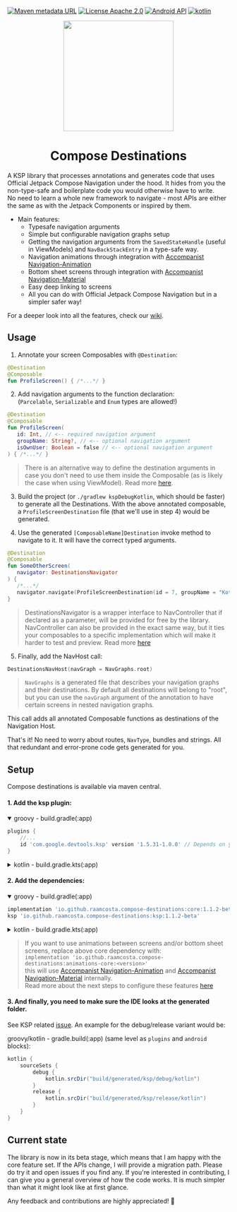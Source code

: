 [![Maven metadata URL](https://img.shields.io/maven-metadata/v?color=blue&metadataUrl=https://s01.oss.sonatype.org/service/local/repo_groups/public/content/io/github/raamcosta/compose-destinations/core/maven-metadata.xml&style=for-the-badge)](https://maven-badges.herokuapp.com/maven-central/io.github.raamcosta.compose-destinations/core)
[![License Apache 2.0](https://img.shields.io/github/license/raamcosta/compose-destinations.svg?style=for-the-badge&color=orange)](https://opensource.org/licenses/Apache-2.0)
[![Android API](https://img.shields.io/badge/api-21%2B-brightgreen.svg?style=for-the-badge)](https://android-arsenal.com/api?level=21)
[![kotlin](https://img.shields.io/github/languages/top/raamcosta/compose-destinations.svg?style=for-the-badge&color=blueviolet)](https://kotlinlang.org/)

<p align="center"> 
   <img height="250" src="https://user-images.githubusercontent.com/80427734/147891822-5cd34c80-8dca-4d34-8278-2aa3bf36913f.png"/> 
</p>

<h1 align="center"> Compose Destinations </h1>

A KSP library that processes annotations and generates code that uses Official Jetpack Compose Navigation under the hood. It hides from you the non-type-safe and boilerplate code you would otherwise have to write. </br>
No need to learn a whole new framework to navigate - most APIs are either the same as with the Jetpack Components or inspired by them.

- Main features:
    - Typesafe navigation arguments
    - Simple but configurable navigation graphs setup 
    - Getting the navigation arguments from the `SavedStateHandle` (useful in ViewModels) and `NavBackStackEntry` in a type-safe way.
    - Navigation animations through integration with [Accompanist Navigation-Animation](https://github.com/google/accompanist/tree/main/navigation-animation)
    - Bottom sheet screens through integration with [Accompanist Navigation-Material](https://github.com/google/accompanist/tree/main/navigation-material)
    - Easy deep linking to screens
    - All you can do with Official Jetpack Compose Navigation but in a simpler safer way!

For a deeper look into all the features, check our [wiki](https://github.com/raamcosta/compose-destinations/wiki).

## Usage

1. Annotate your screen Composables with `@Destination`:

```kotlin
@Destination
@Composable
fun ProfileScreen() { /*...*/ }
```

2. Add navigation arguments to the function declaration: </br>
(`Parcelable`, `Serializable` and `Enum` types are allowed!)

```kotlin
@Destination
@Composable
fun ProfileScreen(
   id: Int, // <-- required navigation argument
   groupName: String?, // <-- optional navigation argument
   isOwnUser: Boolean = false // <-- optional navigation argument
) { /*...*/ }
```

> There is an alternative way to define the destination arguments in case you don't need to use them
inside the Composable (as is likely the case when using ViewModel). Read more [here](https://github.com/raamcosta/compose-destinations/wiki/Destination-arguments#navigation-arguments-class-delegate).

3. Build the project (or `./gradlew kspDebugKotlin`, which should be faster) to generate
   all the Destinations. With the above annotated composable, a `ProfileScreenDestination` file (that we'll use in step 4) would be generated.

4. Use the generated `[ComposableName]Destination` invoke method to navigate to it. It will
   have the correct typed arguments.

```kotlin
@Destination
@Composable
fun SomeOtherScreen(
   navigator: DestinationsNavigator
) {
   /*...*/
   navigator.navigate(ProfileScreenDestination(id = 7, groupName = "Kotlin programmers"))
}
```
> DestinationsNavigator is a wrapper interface to NavController that if declared as a parameter, will be provided for free by the library. NavController can also be provided in the exact same way, but it ties your composables to a specific implementation which will make it harder to test and preview. Read more [here](https://github.com/raamcosta/compose-destinations/wiki/Navigation)

5. Finally, add the NavHost call:

```kotlin
DestinationsNavHost(navGraph = NavGraphs.root)
```
> `NavGraphs` is a generated file that describes your navigation graphs and their destinations. By default all destinations will belong to "root", but you can use the `navGraph` argument of the annotation to have certain screens in nested navigation graphs.

This call adds all annotated Composable functions as destinations of the Navigation Host.

That's it! No need to worry about routes, `NavType`, bundles and strings. All that redundant and
error-prone code gets generated for you.

## Setup

Compose destinations is available via maven central.

#### 1. Add the ksp plugin:
<details open>
  <summary>groovy - build.gradle(:app)</summary>

```gradle
plugins {
    //...
    id 'com.google.devtools.ksp' version '1.5.31-1.0.0' // Depends on your kotlin version
}
```
</details>

<details>
  <summary>kotlin - build.gradle.kts(:app)</summary>  

```gradle
plugins {
    //...
    id("com.google.devtools.ksp") version "1.5.31-1.0.0" // Depends on your kotlin version
}
```
</details>


#### 2. Add the dependencies:

<details open>
  <summary>groovy - build.gradle(:app)</summary>

```gradle
implementation 'io.github.raamcosta.compose-destinations:core:1.1.2-beta'
ksp 'io.github.raamcosta.compose-destinations:ksp:1.1.2-beta'    
```
</details>

<details>
  <summary>kotlin - build.gradle.kts(:app)</summary>  

```gradle
implementation("io.github.raamcosta.compose-destinations:core:1.1.2-beta")
ksp("io.github.raamcosta.compose-destinations:ksp:1.1.2-beta")
```
</details>

> If you want to use animations between screens and/or bottom sheet screens, replace above core dependency with: </br>
`implementation 'io.github.raamcosta.compose-destinations:animations-core:<version>'` </br>
> this will use [Accompanist Navigation-Animation](https://github.com/google/accompanist/tree/main/navigation-animation) and [Accompanist Navigation-Material](https://github.com/google/accompanist/tree/main/navigation-material) internally. </br>
> Read more about the next steps to configure these features [here](https://github.com/raamcosta/compose-destinations/wiki/Styles-and-Animations)


#### 3. And finally, you need to make sure the IDE looks at the generated folder.
See KSP related [issue](https://github.com/google/ksp/issues/37).
An example for the debug/release variant would be:

groovy/kotlin - gradle.build(:app) (same level as `plugins` and `android` blocks):
```gradle
kotlin {
    sourceSets {
        debug {
            kotlin.srcDir("build/generated/ksp/debug/kotlin")
        }
        release {
            kotlin.srcDir("build/generated/ksp/release/kotlin")
        }
    }
}
```

## Current state

The library is now in its beta stage, which means that I am happy
with the core feature set. If the APIs change, I will provide a migration path.
Please do try it and open issues if you find any.
If you're interested in contributing, I can give you a general overview of how the code works.
It is much simpler than what it might look like at first glance.

Any feedback and contributions are highly appreciated! 🙏

